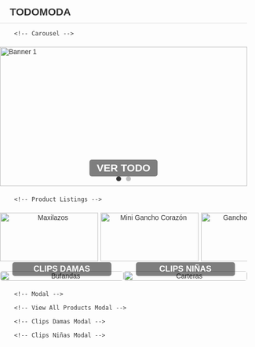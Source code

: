 <html lang="es">
<head>
    <meta charset="UTF-8">
    <meta name="viewport" content="width=device-width, initial-scale=1.0">
    <title>TodoModa - Tienda Online</title>
    <style>
        body {
            font-family: Arial, sans-serif;
            margin: 0;
            padding: 0;
            color: #333;
        }
        .container {
            width: 100%;
            margin: 0;
            padding: 20px 0;
        }
        /* Header */
        .header {
            display: flex;
            justify-content: space-between;
            align-items: center;
            padding: 10px 20px;
            border-bottom: 1px solid #ddd;
            width: 100%;
            box-sizing: border-box;
        }
        .header .logo {
            font-size: 1.5em;
            font-weight: bold;
        }
        .header nav ul {
            list-style: none;
            display: flex;
            gap: 20px;
            margin: 0;
            padding: 0;
        }
        .header nav ul li a {
            text-decoration: none;
            color: #333;
            font-weight: bold;
        }
        .header .icons {
            display: flex;
            gap: 10px;
        }
        .header .icons img {
            width: 20px;
            height: 20px;
        }
        /* Carousel */
        .carousel {
            position: relative;
            width: 100%;
            overflow: hidden;
            margin: 20px 0;
        }
        .carousel .slides {
            display: flex;
            transition: transform 0.5s ease-in-out;
        }
        .carousel .slide-container {
            width: 100%;
            aspect-ratio: 16 / 9;
            position: relative;
            flex-shrink: 0;
        }
        .carousel .slides img {
            width: 100%;
            height: 100%;
            object-fit: cover;
            position: absolute;
            top: 0;
            left: 0;
        }
        .carousel .banner-text {
            position: absolute;
            bottom: 20px;
            left: 50%;
            transform: translateX(-50%);
            font-size: 1.5em;
            font-weight: bold;
            color: #fff;
            background: rgba(0, 0, 0, 0.5);
            padding: 5px 15px;
            border-radius: 5px;
            cursor: pointer;
        }
        .carousel .banner-text:hover {
            background: rgba(0, 0, 0, 0.7);
        }
        .carousel .dots {
            position: absolute;
            bottom: 10px;
            left: 50%;
            transform: translateX(-50%);
            display: flex;
            gap: 10px;
        }
        .carousel .dots span {
            width: 10px;
            height: 10px;
            background-color: #bbb;
            border-radius: 50%;
            cursor: pointer;
        }
        .carousel .dots span.active {
            background-color: #333;
        }
        /* Products */
        .products {
            display: flex;
            flex-direction: row;
            overflow-x: auto;
            margin: 20px 0;
            padding: 0 20px;
            width: 100%;
            box-sizing: border-box;
            gap: 5px;
            scroll-snap-type: x mandatory;
            scrollbar-width: thin;
            scrollbar-color: #bbb #f1f1f1;
        }
        .products::-webkit-scrollbar {
            height: 8px;
        }
        .products::-webkit-scrollbar-track {
            background: #f1f1f1;
        }
        .products::-webkit-scrollbar-thumb {
            background: #bbb;
            border-radius: 4px;
        }
        .product {
            width: 200px;
            min-width: 200px;
            text-align: center;
            cursor: pointer;
            transition: transform 0.2s;
            position: relative;
            scroll-snap-align: start;
        }
        .product:hover {
            transform: scale(1.05);
        }
        .product img {
            width: 100%;
            height: auto;
            border-radius: 0;
        }
        .product p {
            margin: 5px 0;
        }
        .product .price {
            font-weight: bold;
        }
        .product .add-to-cart {
            position: absolute;
            top: 50%;
            left: 50%;
            transform: translate(-50%, 80px);
            background: rgba(51, 51, 51, 0.8);
            color: #fff;
            border: none;
            padding: 10px 20px;
            border-radius: 5px;
            cursor: pointer;
            opacity: 0;
            transition: opacity 0.3s ease, transform 0.3s ease;
            font-size: 0.9em;
            width: 90%;
        }
        .product:hover .add-to-cart {
            opacity: 1;
            transform: translate(-50%, -50%);
        }
        .product .add-to-cart:hover {
            background: #555;
        }
        /* Modal */
        .modal {
            display: none;
            position: fixed;
            top: 0;
            left: 0;
            width: 100%;
            height: 100%;
            background: rgba(0, 0, 0, 0.5);
            z-index: 1000;
            justify-content: center;
            align-items: center;
        }
        .modal-content {
            background: #fff;
            padding: 20px;
            border-radius: 5px;
            max-width: 400px;
            width: 90%;
            text-align: center;
            position: relative;
        }
        .modal-content img {
            width: 100%;
            height: auto;
            border-radius: 5px;
            margin-bottom: 15px;
        }
        .modal-content h3 {
            margin: 0 0 10px;
            font-size: 1.2em;
        }
        .modal-content .description {
            margin: 10px 0;
            font-size: 0.9em;
            color: #555;
        }
        .modal-content .rating {
            margin: 10px 0;
            color: #f1c40f;
        }
        .modal-content .price {
            font-weight: bold;
            margin: 10px 0;
        }
        .modal-content .color-palette {
            display: flex;
            gap: 10px;
            justify-content: center;
            flex-wrap: wrap;
            margin: 10px 0;
        }
        .modal-content .color-circle {
            width: 30px;
            height: 30px;
            border-radius: 50%;
            border: 1px solid #ddd;
            cursor: pointer;
            transition: transform 0.2s;
        }
        .modal-content .color-circle.selected {
            transform: scale(1.2);
            border: 2px solid #333;
        }
        .modal-content .quantity {
            display: flex;
            align-items: center;
            justify-content: center;
            gap: 10px;
            margin: 10px 0;
        }
        .modal-content .quantity-btn {
            background: #333;
            color: #fff;
            border: none;
            width: 30px;
            height: 30px;
            border-radius: 50%;
            cursor: pointer;
            font-size: 1.2em;
        }
        .modal-content .quantity-btn:hover {
            background: #555;
        }
        .modal-content .quantity-input {
            width: 40px;
            text-align: center;
            border: 1px solid #ddd;
            border-radius: 3px;
        }
        .modal-content .btn-add-cart {
            background: #333;
            color: #fff;
            border: none;
            padding: 10px;
            border-radius: 5px;
            cursor: pointer;
            width: 100%;
            margin-top: 10px;
        }
        .modal-content .btn-add-cart:hover {
            background: #555;
        }
        .modal-content .close-btn {
            position: absolute;
            top: 10px;
            right: 10px;
            font-size: 1.2em;
            cursor: pointer;
            color: #333;
        }
        /* View All and Category Modals */
        .view-all-modal, .clips-damas-modal, .clips-ninas-modal {
            display: none;
            position: fixed;
            top: 0;
            left: 0;
            width: 100%;
            height: 100%;
            background: rgba(0, 0, 0, 0.5);
            z-index: 1000;
            justify-content: center;
            align-items: center;
            overflow-y: auto;
        }
        .view-all-modal-content, .clips-damas-modal-content, .clips-ninas-modal-content {
            background: #fff;
            padding: 20px;
            border-radius: 5px;
            max-width: 90%;
            width: 100%;
            max-height: 90vh;
            overflow-y: auto;
            position: relative;
            box-sizing: border-box;
        }
        .view-all-modal-content h2, .clips-damas-modal-content h2, .clips-ninas-modal-content h2 {
            margin: 0 0 20px;
            font-size: 1.5em;
            text-align: center;
        }
        .search-container {
            margin: 10px 0;
            text-align: center;
        }
        .search-input {
            width: 80%;
            max-width: 400px;
            padding: 8px;
            border: 1px solid #ddd;
            border-radius: 5px;
            font-size: 1em;
        }
        .search-input:focus {
            outline: none;
            border-color: #333;
        }
        .view-all-products, .clips-damas-products, .clips-ninas-products {
            display: grid;
            grid-template-columns: repeat(auto-fill, minmax(200px, 1fr));
            gap: 20px;
            padding: 0 10px;
        }
        .view-all-products .product, .clips-damas-products .product, .clips-ninas-products .product {
            width: 100%;
            min-width: unset;
        }
        .view-all-modal-content .close-btn, .clips-damas-modal-content .close-btn, .clips-ninas-modal-content .close-btn {
            position: absolute;
            top: 10px;
            right: 10px;
            font-size: 1.2em;
            cursor: pointer;
            color: #333;
        }
        /* Category Buttons */
        .category-buttons {
            display: flex;
            justify-content: center;
            gap: 20px;
            margin: 20px 0;
        }
        .category-btn {
            font-size: 1.2em; /* Reduced font size */
            font-weight: bold;
            color: #fff;
            background: rgba(0, 0, 0, 0.5);
            padding: 4px 10px; /* Smaller padding */
            border-radius: 5px;
            cursor: pointer;
            border: none;
            transition: background 0.3s;
        }
        .category-btn:hover {
            background: rgba(0, 0, 0, 0.7);
        }
        /* Model Section */
        .model-section {
            display: flex;
            justify-content: space-between;
            margin: 20px 0;
            width: 100%;
            flex-wrap: nowrap; /* Prevent wrapping to keep images side by side */
        }
        .model-item {
            position: relative;
            text-align: center;
            width: 50%; /* Each item takes half the container width */
            max-width: none; /* Remove max-width to allow full expansion */
        }
        .model-item img {
            width: 100%;
            height: auto;
            border-radius: 5px;
            display: block;
            cursor: pointer; /* Indicate clickability */
        }
        .model-item .category-btn {
            position: absolute;
            bottom: 10px;
            left: 50%;
            transform: translateX(-50%);
            width: 80%; /* Ensure button fits within image */
        }
        /* Responsive */
        @media (max-width: 768px) {
            .product {
                width: 150px;
                min-width: 150px;
            }
            .product .add-to-cart {
                padding: 8px 15px;
                font-size: 0.8em;
            }
            .view-all-products, .clips-damas-products, .clips-ninas-products {
                grid-template-columns: repeat(auto-fill, minmax(150px, 1fr));
            }
            .search-input {
                width: 90%;
            }
            .category-btn {
                font-size: 1em; /* Smaller font for smaller screens */
                padding: 4px 8px;
            }
            .model-item {
                width: 50%; /* Maintain equal width */
            }
            .model-item img {
                width: 100%;
            }
        }
        @media (max-width: 480px) {
            .product {
                width: 120px;
                min-width: 120px;
            }
            .product p {
                font-size: 0.9em;
            }
            .product .add-to-cart {
                padding: 6px 10px;
                font-size: 0.7em;
            }
            .view-all-products, .clips-damas-products, .clips-ninas-products {
                grid-template-columns: repeat(auto-fill, minmax(120px, 1fr));
            }
            .search-input {
                width: 95%;
            }
            .category-btn {
                font-size: 0.9em; /* Even smaller font for mobile */
                padding: 3px 6px;
            }
            .model-item {
                width: 50%; /* Maintain equal width */
            }
            .model-item img {
                width: 100%;
            }
        }
    </style>
</head>
<body>
    <div class="container">
        <!-- Header -->
        <div class="header">
            <div class="logo">TODOMODA</div>
            <nav>
                <ul>
                </ul>
            </nav>
            <div class="icons">
            </div>
        </div>

        <!-- Carousel -->
<div class="carousel">
            <div class="slides">
                <div class="slide-container">
                    <img src="https://pe.todomoda.com/media/wysiwyg/TM_DISNEY_STITCH_-_BANNERS_Desk_new_1.jpg" alt="Banner 1">
                </div>
                <div class="slide-container">
                    <img src="https://lh3.googleusercontent.com/gps-cs/AIky0YUd2bofobsLtUl3qONXRSiTNou1a9W74yTaVYEr6h64PAuOOqQ-g_w6Ifs8arhOVjWboOrUFEcEDZlmtSBZkgS1YjEnSIw1f3w4IZRdMBwxibVChvNz2c93C78bOxNsx68MuBmN-4iYNCg=w2000-h2000-p-k-no" alt="Banner 2">
                </div>
            </div>
            <div class="banner-text" id="viewAllBtn">VER TODO</div>
            <div class="dots">
                <span class="active"></span>
                <span></span>
            </div>
        </div>

        <!-- Product Listings -->
<div class="products">
            <!-- Categoría 1: Pilsen -->
            <div class="product" data-id="1" data-colors='[{"color": "#ffeb3b", "title": "Amarillo"}, {"color": "#d32f2f", "title": "Rojo"}, {"color": "#e1bee7", "title": "Lila"}, {"color": "#145a32", "title": "Verde"}, {"color": "#d6eaf8", "title": "Celeste"}]' data-rating="⭐⭐⭐⭐☆ (4.2)" data-description="Maxilazos coloridos, perfectos para cualquier peinado.">
                <img alt="Maxilazos" src="https://lh3.googleusercontent.com/gps-cs/AIky0YXdnjCFtJm5EhEvClhpsqjsYwwH2Xdqql3H45tWmgLdhiRX--KLwloCAl85SxTImNaOYYbS1MOrlGYrDwH31YoIyFBBn7KapQIKbAHVfoyNmbRBjjgmF0_SefXWn6udgSSaO19kdNtmnQBd=w2000-h2000-p-k-no"/>
                <p>Maxilazos - 5 Colores</p>
                <p class="price">S/ 7.00</p>
                <button class="add-to-cart" data-id="1">Agregar al carrito</button>
            </div>
            <div class="product" data-id="2" data-colors='[{"color": "#17202a", "title": "Negro"}, {"color": "#fff9c4", "title": "Crema"}, {"color": "#fdebd0", "title": "Piel"}, {"color": "#fdfefe", "title": "Crema"}]' data-rating="⭐⭐⭐☆☆ (3.2)" data-description="Ganchos en forma de corazón, ideales para looks delicados.">
                <img alt="Mini Gancho Corazón" src="https://lh3.googleusercontent.com/gps-cs/AIky0YUd2bofobsLtUl3qONXRSiTNou1a9W74yTaVYEr6h64PAuOOqQ-g_w6Ifs8arhOVjWboOrUFEcEDZlmtSBZkgS1YjEnSIw1f3w4IZRdMBwxibVChvNz2c93C78bOxNsx68MuBmN-4iYNCg=w2000-h2000-p-k-no"/>
                <p>Mini Gancho Corazón</p>
                <p class="price">S/ 2.50</p>
                <button class="add-to-cart" data-id="2">Agregar al carrito</button>
            </div>
            <div class="product" data-id="3" data-colors='[{"color": "#FFFFFF", "title": "Blanco"}, {"color": "#FF0000", "title": "Rojo"}, {"color": "#008000", "title": "Verde"}]' data-rating="⭐⭐⭐⭐⭐ (5.0)" data-description="Ganchos temáticos navideños para un estilo festivo.">
                <img alt="Ganchos Navideños" src="https://lh3.googleusercontent.com/gps-cs/AIky0YV8A_P0YjCC6AIfC2B6HFvCKobK0UJZjVWMnzr6lfYPVXUk0gsszvJXojCK_ycIVH0cOD1-Qw3ICj1Bi9eLIf2TH0ZFaL14TuisJOWESznCPwqs2AAn_lgVOo2yGLhrKuG1yjgsGrWPIZ0k=w2000-h2000-p-k-no"/>
                <p>Ganchos Navideños</p>
                <p class="price">S/ 4.00</p>
                <button class="add-to-cart" data-id="3">Agregar al carrito</button>
            </div>
            <div class="product" data-id="4" data-colors='[{"color": "#FFD700", "title": "Amarillo"}]' data-rating="⭐⭐⭐⭐☆ (4.0)" data-description="Ganchos hawaianos vibrantes para un look tropical.">
                <img alt="Gancho Hawaiano" src="https://lh3.googleusercontent.com/gps-cs/AIky0YVaD4OrbInMGPZXKiKtKplaYEn2Ck-9KCl8p9FJbJIXPMWFCDw9Dd5lrbO-8FfXeJZKvIEr-K5UpFwrCnofwtR30imdZTojz2gxrHqZLSM3qody1gDhWdXAm_C4le7hQ4zKL3imga1TIh_j=w2000-h2000-p-k-no"/>
                <p>Gancho Hawaiano</p>
                <p class="price">S/ 5.00</p>
                <button class="add-to-cart" data-id="4">Agregar al carrito</button>
            </div>
            <div class="product" data-id="5" data-colors='[{"color": "#5dade2", "title": "Celeste"}, {"color": "#ebf5fb", "title": "Agua"}, {"color": "#FFFFFF", "title": "Blanco"}]' data-rating="⭐⭐⭐⭐☆ (4.0)" data-description="Ganchos acrílicos elegantes en tonos celestes.">
                <img alt="Ganchos Acrílicos Color Celeste" src="https://lh3.googleusercontent.com/gps-cs/AIky0YXULCa-2ZSbLgwDDlphVpkyxIs_jH2pp8AIHp25rY65c3VTGPdLnesGcrtuCiDtLbovSHvwiSUpzfWiwyle1UmqeO6d0OEvhBLqp_6k4YBo2QzMGd9aduXbKMXqGVHIB0FKSWvBYE1FNgj_=w2000-h2000-p-k-no"/>
                <p>Ganchos Acrílicos Color Celeste</p>
                <p class="price">S/ 5.00</p>
                <button class="add-to-cart" data-id="5">Agregar al carrito</button>
            </div>
            <div class="product" data-id="6" data-colors='[{"color": "#8d6e63", "title": "Marrón"}, {"color": "#fef9e7", "title": "Crema"}]' data-rating="⭐⭐⭐☆☆ (3.1)" data-description="Ganchos clásicos para un estilo minimalista.">
                <img alt="Ganchos" src="https://lh3.googleusercontent.com/gps-cs/AIky0YUepENF6loS0sqfXxEEZlTcAEQ7R-6iS6rmphnT9YjPc9whL2WIk8tCzVNnHDeaj6AaV3e6-k4yeUx9j6nSHq-l2Tc_t0dGMQLhBQrbdREDnxR65_tbipCAL3NCKmRQYWk5geU5V_jn3EiW=w2000-h2000-p-k-no"/>
                <p>Ganchos</p>
                <p class="price">S/ 4.50</p>
                <button class="add-to-cart" data-id="6">Agregar al carrito</button>
            </div>
            <div class="product" data-id="7" data-colors='[]' data-rating="⭐⭐⭐⭐☆ (4.1)" data-description="Ganchos en forma de flor con diseño inspirado en el sol.">
                <img alt="Ganchos Torna Sol en forma de Flor" src="https://lh3.googleusercontent.com/gps-cs/AIky0YX2NRiy9kc9B9F5EY9kAoTjy699I8L7qzIaAFyN6ktzntZDbknG5_v1B6_JgD_hJDZQ7pAonmz2ynxpJqX4tYXVpt2EJISwaxV7Vd5er2HXevBcfzH_2KoEuxffPMG6wVLrMxkXZaJcUGxc=w2000-h2000-p-k-no"/>
                <p>Ganchos Torna Sol en forma de Flor</p>
                <p class="price">S/ 6.00</p>
                <button class="add-to-cart" data-id="7">Agregar al carrito</button>
            </div>
            <div class="product" data-id="8" data-colors='[{"color": "#FFFF66", "title": "Amarillo"}, {"color": "#CCFF00", "title": "Verde"}, {"color": "#FF8C00", "title": "Anaranjado"}]' data-rating="⭐⭐⭐☆☆ (3.5)" data-description="Ganchos kawai con diseño floral, ideales para niños.">
                <img alt="Ganchos Kawai en forma de Flor" src="https://lh3.googleusercontent.com/gps-cs/AIky0YXzdeSiF8Ekcd_sbWEkePfXIFlDCt8BeIvwjgW0_jHy1u9d3KWkRPGKY0IPp8ADAmGFn46hFm8U5vXqhoZ738QBNnwuwb-UXng4k1wKXRwyarfw7ST9PYntIH_SA_XEF0lDF6STVaLz16z2=w2000-h2000-p-k-no"/>
                <p>Ganchos Kawai en forma de Flor</p>
                <p class="price">S/ 4.50</p>
                <button class="add-to-cart" data-id="8">Agregar al carrito</button>
            </div>
            <div class="product" data-id="9" data-colors='[{"color": "#FFB347", "title": "Melón"}, {"color": "#FFD700", "title": "Amarillo"}]' data-rating="⭐⭐⭐⭐☆ (4.0)" data-description="Ganchos florales en tonos cálidos para un look vibrante.">
                <img alt="Ganchos de Flores" src="https://lh3.googleusercontent.com/gps-cs/AIky0YUem5vYUL5I1PM57jknLifOO7yf5kSVMtMghU4lP6w0ZMUkV2L9UYoqFLTR_8PcGATvSRKyf0IVg5IYHBQzc5_aND9V8BvtQS47MAT--YXhLlrk645yFo2vaWRADuVRrnbiL5rs4ubhXvU=w2000-h2000-p-k-no"/>
                <p>Ganchos de Flores</p>
                <p class="price">S/ 5.00</p>
                <button class="add-to-cart" data-id="9">Agregar al carrito</button>
            </div>
            <!-- Categoría 2: Cristal -->
            <div class="product" data-id="14" data-colors='[]' data-rating="⭐⭐⭐⭐☆ (4.0)" data-description="Mini ganchitos florales para destacar tu peinado.">
                <img alt="Par de mini ganchitos en forma de flor" src="https://lh3.googleusercontent.com/gps-cs/AIky0YVcDqGO_EKNry0Eb-BkdsNH0V0lOhwW7AM5WEqz8IiNlbpTs2U3Io9_kt4yCGgt5haYI5RgwRDHv-LMBqc5bvmX245QMyriwIoyJyniPQH9cJJ9iCC2fC8hY06M9BU9nFd6NhCLGVGCC34N=w2000-h2000-p-k-no"/>
                <p>Par de mini ganchitos en forma de flor</p>
                <p class="price">S/ 3.00</p>
                <button class="add-to-cart" data-id="14">Agregar al carrito</button>
            </div>
            <div class="product" data-id="15" data-colors='[]' data-rating="⭐⭐⭐☆☆ (3.5)" data-description="Ganchitos en forma de mariposa, perfectos para peinados infantiles.">
                <img alt="Mini ganchitos en forma de mariposa" src="https://lh3.googleusercontent.com/gps-cs/AIky0YW1eFtqiwT_PM-xOZnd2iVogh-XQVJclLEtgsh0i5wUGm9NvOCot9LJLfDmZE58abznArTin0EgjEMw3HuKeK9_9hoODK0kla3nM-GYGSvA8_xXCBmu_qiSuoHzgpSaO_2EtqXLAjnCs34l=w2000-h2000-p-k-no"/>
                <p>Mini ganchitos en forma de mariposa</p>
                <p class="price">S/ 2.00</p>
                <button class="add-to-cart" data-id="15">Agregar al carrito</button>
            </div>
            <div class="product" data-id="16" data-colors='[]' data-rating="⭐⭐⭐☆☆ (3.3)" data-description="Mini ganchitos versátiles para cualquier ocasión.">
                <img alt="Mini ganchitos" src="https://lh3.googleusercontent.com/gps-cs/AIky0YUgnWieVRURnUHds0U4E5FROmRmvztpc0ynONqB5wFO-tvCmbrBn0-E971IAl2YG7r7cobC9Hx-g0AbDpTP71ukEEb6n20lHQz-aPBoI5xDWtVwABfSJFIbqdRT6_YJzOT7x8uhaX-KBSLE=w2000-h2000-p-k-no"/>
                <p>Mini ganchitos</p>
                <p class="price">S/ 1.50</p>
                <button class="add-to-cart" data-id="16">Agregar al carrito</button>
            </div>
            <div class="product" data-id="17" data-colors='[{"color": "#FFC0CB", "title": "Rosa Pastel"}, {"color": "#FFD700", "title": "Amarillo"}, {"color": "#00BFFF", "title": "Azul"}, {"color": "#FF4500", "title": "Naranja"}, {"color": "#008000", "title": "Verde"}]' data-rating="⭐⭐⭐⭐☆ (4.0)" data-description="Ligas en colores pasteles y fuertes, ideales para cualquier estilo.">
                <img alt="Ligas colores pasteles y fuertes" src="https://lh3.googleusercontent.com/gps-cs/AIky0YVwhLWhfaBVh3ChmdRjktxd6WCi7W6fTmz2_7TvWPHTT_-3tX1zci-DGspLNMmn3SpAYgh9RN5G_lHRBehTbWzF16lZ9CNiBbjgj5-EVSXMU3aVjCsYaPQ5Maahznx9Fi79zzSnwLxM_nkC=w2000-h2000-p-k-no"/>
                <p>Ligas colores pasteles y fuertes</p>
                <p class="price">S/ 1.00</p>
                <button class="add-to-cart" data-id="17">Agregar al carrito</button>
            </div>
            <div class="product" data-id="18" data-colors='[{"color": "#000000", "title": "Negro"}]' data-rating="⭐⭐⭐☆☆ (3.3)" data-description="Colets negros clásicos y resistentes.">
                <img alt="Colets negros" src="https://lh3.googleusercontent.com/gps-cs/AIky0YWE3Z0a1qVkSdmBI9RQzayKeT8bgvXn5RTJNXmMJjHG9uzg5VUrwt4-PKEq6AdcYPITi3LkJvKtdxDXq6PucsAOpzZGm2J8QGEYCR4Ff59f3YXXaKQ_Ww8lgm4vOYlRuyCNXxPuyWPFWf23=w2000-h2000-p-k-no"/>
                <p>Colets negros</p>
                <p class="price">S/ 1.00</p>
                <button class="add-to-cart" data-id="18">Agregar al carrito</button>
            </div>
            <div class="product" data-id="19" data-colors='[{"color": "#FFB6C1", "title": "Rosa Pastel"}, {"color": "#87CEFA", "title": "Azul Pastel"}, {"color": "#98FB98", "title": "Verde Pastel"}]' data-rating="⭐⭐⭐☆☆ (3.4)" data-description="Colets en tonos pasteles para un look suave y elegante.">
                <img alt="Colets colores pasteles" src="https://lh3.googleusercontent.com/gps-cs/AIky0YVVXgYaHEulEuraO7tX6LShXlnoogs6cvwc7jryv8vOVwEt2wCEPWyj0ihUEHTjGMKv0HpL3uglAD96vZsANfdnMrLB4hRI1quw3OaPX-ewOFjUY9eF2ggyG4sMZLcBfJ8amsKoKsAgOXPG=w2000-h2000-p-k-no"/>
                <p>Colets colores pasteles</p>
                <p class="price">S/ 1.00</p>
                <button class="add-to-cart" data-id="19">Agregar al carrito</button>
            </div>
        </div>
        <!-- Model Section -->
 <div class="model-section">
            <div class="model-item">
                <img src="https://lh3.googleusercontent.com/gps-cs/AIky0YUGuPXaSC1mPGUKkOYa5z7JyvELvbIy0B4-WtB3tMHIKm2D6Sbg1cTWwU0MsxRJR_5lKb5t1MnVOStZk-tNPdUudQ6-h7M7ueR4l8N5IgmuOrhlNRMi0B_uohBDRomdzQUIHP7y244Zc150=w1024-h1024-p-k-no" alt="Bufandas">
                <button class="category-btn" id="clipsDamasBtn">CLIPS DAMAS</button>
            </div>
            <div class="model-item">
                <img src="https://lh3.googleusercontent.com/gps-cs/AIky0YUDER3L7ISerfG6uiIU8ISdgKkibO-SXwGGNL1azb_TJ0qYIN3T7LsJyU-qc9-kQtucnOkLr5rPYtWt0fW0UL8-7RDD46bg_0JnGLkD8RSfQvGydDvq6L_ZLBoj4hnIhwHB3CEx1fPtJ58O=w1024-h1024-p-k-no" alt="Carteras">
                <button class="category-btn" id="clipsNinasBtn">CLIPS NIÑAS</button>
            </div>
        </div>

        <!-- Modal -->
<div class="modal" id="colorModal" role="dialog" aria-labelledby="modalTitle" aria-hidden="true">
            <div class="modal-content">
                <span class="close-btn" aria-label="Cerrar modal">×</span>
                <img id="modalImage" alt="" src="">
                <h3 id="modalTitle"></h3>
                <p class="description" id="modalDescription"></p>
                <div class="rating" id="modalRating"></div>
                <p class="price" id="modalPrice"></p>
                <div class="color-palette" id="modalColors"></div>
                <div class="quantity">
                    <button class="quantity-btn" id="decreaseQty" aria-label="Disminuir cantidad">−</button>
                    <input type="number" class="quantity-input" id="quantityInput" value="1" min="1" aria-label="Cantidad">
                    <button class="quantity-btn" id="increaseQty" aria-label="Aumentar cantidad">+</button>
                </div>
                <button class="btn-add-cart" id="modalAddCart">Agregar al carrito</button>
            </div>
        </div>

        <!-- View All Products Modal -->
<div class="view-all-modal" id="viewAllModal" role="dialog" aria-labelledby="viewAllModalTitle" aria-hidden="true">
            <div class="view-all-modal-content">
                <span class="close-btn" aria-label="Cerrar modal">×</span>
                <h2 id="viewAllModalTitle">Todos los Productos</h2>
                <div class="search-container">
                    <input type="text" class="search-input" id="productSearch" placeholder="Buscar productos..." aria-label="Buscar productos">
                </div>
                <div class="view-all-products" id="viewAllProducts"></div>
            </div>
        </div>

        <!-- Clips Damas Modal -->
<div class="clips-damas-modal" id="clipsDamasModal" role="dialog" aria-labelledby="clipsDamasModalTitle" aria-hidden="true">
            <div class="clips-damas-modal-content">
                <span class="close-btn" aria-label="Cerrar modal">×</span>
                <h2 id="clipsDamasModalTitle">CLIPS DAMAS</h2>
                <div class="search-container">
                    <input type="text" class="search-input" id="clipsDamasSearch" placeholder="Buscar en Clips Damas..." aria-label="Buscar en Clips Damas">
                </div>
                <div class="clips-damas-products" id="clipsDamasProducts"></div>
            </div>
        </div>

        <!-- Clips Niñas Modal -->
<div class="clips-ninas-modal" id="clipsNinasModal" role="dialog" aria-labelledby="clipsNinasModalTitle" aria-hidden="true">
            <div class="clips-ninas-modal-content">
                <span class="close-btn" aria-label="Cerrar modal">×</span>
                <h2 id="clipsNinasModalTitle">CLIPS NIÑAS</h2>
                <div class="search-container">
                    <input type="text" class="search-input" id="clipsNinasSearch" placeholder="Buscar en Clips Niñas..." aria-label="Buscar en Clips Niñas">
                </div>
                <div class="clips-ninas-products" id="clipsNinasProducts"></div>
            </div>
        </div>
    </div>

 <script>
        // Carousel functionality
        const slides = document.querySelector('.carousel .slides');
        const dots = document.querySelectorAll('.carousel .dots span');
        let currentIndex = 0;

        function showSlide(index) {
            slides.style.transform = `translateX(-${index * 100}%)`;
            dots.forEach((dot, i) => {
                dot.classList.toggle('active', i === index);
            });
        }

        dots.forEach((dot, i) => {
            dot.addEventListener('click', () => {
                currentIndex = i;
                showSlide(currentIndex);
            });
        });

        setInterval(() => {
            currentIndex = (currentIndex + 1) % dots.length;
            showSlide(currentIndex);
        }, 5000);

        // Modal functionality
        const modal = document.getElementById('colorModal');
        const modalImage = document.getElementById('modalImage');
        const modalTitle = document.getElementById('modalTitle');
        const modalDescription = document.getElementById('modalDescription');
        const modalRating = document.getElementById('modalRating');
        const modalPrice = document.getElementById('modalPrice');
        const modalColors = document.getElementById('modalColors');
        const modalAddCart = document.getElementById('modalAddCart');
        const decreaseQty = document.getElementById('decreaseQty');
        const increaseQty = document.getElementById('increaseQty');
        const quantityInput = document.getElementById('quantityInput');
        const closeBtn = document.querySelector('.modal .close-btn');

        let selectedColor = null;

        function openProductModal(product) {
            const id = product.getAttribute('data-id');
            const name = product.querySelector('p').textContent;
            const price = product.querySelector('.price').textContent;
            const image = product.querySelector('img').src;
            const alt = product.querySelector('img').alt;
            const colors = JSON.parse(product.getAttribute('data-colors') || '[]');
            const rating = product.getAttribute('data-rating');
            const description = product.getAttribute('data-description');

            modalImage.src = image;
            modalImage.alt = alt;
            modalTitle.textContent = name;
            modalDescription.textContent = description;
            modalRating.textContent = rating;
            modalPrice.textContent = price;
            modalAddCart.setAttribute('data-id', id);
            modalAddCart.setAttribute('data-name', name);
            modalAddCart.setAttribute('data-price', price.replace('S/ ', ''));

            modalColors.innerHTML = colors.map(color => 
                `<span class="color-circle" style="background-color: ${color.color};" title="${color.title}" data-color="${color.color}"></span>`
            ).join('');

            quantityInput.value = 1;
            selectedColor = null;
            modalColors.querySelectorAll('.color-circle').forEach(circle => {
                circle.classList.remove('selected');
                circle.addEventListener('click', () => {
                    modalColors.querySelectorAll('.color-circle').forEach(c => c.classList.remove('selected'));
                    circle.classList.add('selected');
                    selectedColor = circle.getAttribute('data-color');
                });
            });

            modal.style.display = 'flex';
            modal.setAttribute('aria-hidden', 'false');
        }

        // Quantity controls
        decreaseQty.addEventListener('click', () => {
            let qty = parseInt(quantityInput.value);
            if (qty > 1) quantityInput.value = qty - 1;
        });

        increaseQty.addEventListener('click', () => {
            let qty = parseInt(quantityInput.value);
            quantityInput.value = qty + 1;
        });

        quantityInput.addEventListener('input', () => {
            if (quantityInput.value < 1) quantityInput.value = 1;
        });

        // Add to cart (placeholder functionality)
        modalAddCart.addEventListener('click', () => {
            const id = modalAddCart.getAttribute('data-id');
            const name = modalAddCart.getAttribute('data-name');
            const price = modalAddCart.getAttribute('data-price');
            const quantity = quantityInput.value;
            alert(`Añadido al carrito: ${name}, Cantidad: ${quantity}, Color: ${selectedColor || 'Ninguno'}, Precio: S/ ${(price * quantity).toFixed(2)}`);
        });

        // Close product modal
        closeBtn.addEventListener('click', () => {
            modal.style.display = 'none';
            modal.setAttribute('aria-hidden', 'true');
        });

        modal.addEventListener('click', (e) => {
            if (e.target === modal) {
                modal.style.display = 'none';
                modal.setAttribute('aria-hidden', 'true');
            }
        });

        document.addEventListener('keydown', (e) => {
            if (e.key === 'Escape' && modal.style.display === 'flex') {
                modal.style.display = 'none';
                modal.setAttribute('aria-hidden', 'true');
            }
        });

        // Product event listeners
        function attachProductListeners(products) {
            products.forEach(product => {
                product.addEventListener('click', (e) => {
                    if (e.target.classList.contains('btn-add-cart') || e.target.classList.contains('quantity-btn') || e.target.classList.contains('quantity-input')) return;
                    openProductModal(product);
                });
                product.querySelector('.add-to-cart').addEventListener('click', (e) => {
                    e.stopPropagation();
                    openProductModal(product);
                });
            });
        }

        const allProducts = document.querySelectorAll('.products .product');
        attachProductListeners(allProducts);

        // View All Products Modal functionality
        const viewAllModal = document.getElementById('viewAllModal');
        const viewAllBtn = document.getElementById('viewAllBtn');
        const viewAllProductsContainer = document.getElementById('viewAllProducts');
        const viewAllCloseBtn = document.querySelector('.view-all-modal .close-btn');
        const productSearch = document.getElementById('productSearch');

        function updateViewAllProducts(searchTerm = '') {
            viewAllProductsContainer.innerHTML = '';
            const filteredProducts = Array.from(allProducts).filter(product => {
                const name = product.querySelector('p').textContent.toLowerCase();
                return name.includes(searchTerm.toLowerCase());
            });

            filteredProducts.forEach(product => {
                const productClone = product.cloneNode(true);
                viewAllProductsContainer.appendChild(productClone);
            });

            attachProductListeners(viewAllProductsContainer.querySelectorAll('.product'));
        }

        viewAllBtn.addEventListener('click', () => {
            productSearch.value = '';
            updateViewAllProducts();
            viewAllModal.style.display = 'flex';
            viewAllModal.setAttribute('aria-hidden', 'false');
            productSearch.focus();
        });

        productSearch.addEventListener('input', () => {
            updateViewAllProducts(productSearch.value);
        });

        viewAllCloseBtn.addEventListener('click', () => {
            viewAllModal.style.display = 'none';
            viewAllModal.setAttribute('aria-hidden', 'true');
        });

        viewAllModal.addEventListener('click', (e) => {
            if (e.target === viewAllModal) {
                viewAllModal.style.display = 'none';
                viewAllModal.setAttribute('aria-hidden', 'true');
            }
        });

        // Clips Damas Modal functionality
        const clipsDamasModal = document.getElementById('clipsDamasModal');
        const clipsDamasBtn = document.getElementById('clipsDamasBtn');
        const clipsDamasProductsContainer = document.getElementById('clipsDamasProducts');
        const clipsDamasCloseBtn = document.querySelector('.clips-damas-modal .close-btn');
        const clipsDamasSearch = document.getElementById('clipsDamasSearch');

        function updateClipsDamasProducts(searchTerm = '') {
            clipsDamasProductsContainer.innerHTML = '';
            const damasProducts = Array.from(allProducts).filter(product => {
                const id = parseInt(product.getAttribute('data-id'));
                return id >= 1 && id <= 9;
            });
            const filteredProducts = damasProducts.filter(product => {
                const name = product.querySelector('p').textContent.toLowerCase();
                return name.includes(searchTerm.toLowerCase());
            });

            filteredProducts.forEach(product => {
                const productClone = product.cloneNode(true);
                clipsDamasProductsContainer.appendChild(productClone);
            });

            attachProductListeners(clipsDamasProductsContainer.querySelectorAll('.product'));
            clipsDamasProductsContainer.querySelectorAll('.product').forEach(product => {
                product.addEventListener('click', (e) => {
                    if (e.target.classList.contains('btn-add-cart') || e.target.classList.contains('quantity-btn') || e.target.classList.contains('quantity-input')) return;
                    clipsDamasModal.style.display = 'none';
                    clipsDamasModal.setAttribute('aria-hidden', 'true');
                    openProductModal(product);
                });
                product.querySelector('.add-to-cart').addEventListener('click', (e) => {
                    e.stopPropagation();
                    clipsDamasModal.style.display = 'none';
                    clipsDamasModal.setAttribute('aria-hidden', 'true');
                    openProductModal(product);
                });
            });
        }

        clipsDamasBtn.addEventListener('click', () => {
            clipsDamasSearch.value = '';
            updateClipsDamasProducts();
            clipsDamasModal.style.display = 'flex';
            clipsDamasModal.setAttribute('aria-hidden', 'false');
            clipsDamasSearch.focus();
        });

        clipsDamasSearch.addEventListener('input', () => {
            updateClipsDamasProducts(clipsDamasSearch.value);
        });

        clipsDamasCloseBtn.addEventListener('click', () => {
            clipsDamasModal.style.display = 'none';
            clipsDamasModal.setAttribute('aria-hidden', 'true');
        });

        clipsDamasModal.addEventListener('click', (e) => {
            if (e.target === clipsDamasModal) {
                clipsDamasModal.style.display = 'none';
                clipsDamasModal.setAttribute('aria-hidden', 'true');
            }
        });

        // Clips Niñas Modal functionality
        const clipsNinasModal = document.getElementById('clipsNinasModal');
        const clipsNinasBtn = document.getElementById('clipsNinasBtn');
        const clipsNinasProductsContainer = document.getElementById('clipsNinasProducts');
        const clipsNinasCloseBtn = document.querySelector('.clips-ninas-modal .close-btn');
        const clipsNinasSearch = document.getElementById('clipsNinasSearch');

        function updateClipsNinasProducts(searchTerm = '') {
            clipsNinasProductsContainer.innerHTML = '';
            const ninasProducts = Array.from(allProducts).filter(product => {
                const id = parseInt(product.getAttribute('data-id'));
                return id >= 14 && id <= 19;
            });
            const filteredProducts = ninasProducts.filter(product => {
                const name = product.querySelector('p').textContent.toLowerCase();
                return name.includes(searchTerm.toLowerCase());
            });

            filteredProducts.forEach(product => {
                const productClone = product.cloneNode(true);
                clipsNinasProductsContainer.appendChild(productClone);
            });

            attachProductListeners(clipsNinasProductsContainer.querySelectorAll('.product'));
            clipsNinasProductsContainer.querySelectorAll('.product').forEach(product => {
                product.addEventListener('click', (e) => {
                    if (e.target.classList.contains('btn-add-cart') || e.target.classList.contains('quantity-btn') || e.target.classList.contains('quantity-input')) return;
                    clipsNinasModal.style.display = 'none';
                    clipsNinasModal.setAttribute('aria-hidden', 'true');
                    openProductModal(product);
                });
                product.querySelector('.add-to-cart').addEventListener('click', (e) => {
                    e.stopPropagation();
                    clipsNinasModal.style.display = 'none';
                    clipsNinasModal.setAttribute('aria-hidden', 'true');
                    openProductModal(product);
                });
            });
        }

        clipsNinasBtn.addEventListener('click', () => {
            clipsNinasSearch.value = '';
            updateClipsNinasProducts();
            clipsNinasModal.style.display = 'flex';
            clipsNinasModal.setAttribute('aria-hidden', 'false');
            clipsNinasSearch.focus();
        });

        clipsNinasSearch.addEventListener('input', () => {
            updateClipsNinasProducts(clipsNinasSearch.value);
        });

        clipsNinasCloseBtn.addEventListener('click', () => {
            clipsNinasModal.style.display = 'none';
            clipsNinasModal.setAttribute('aria-hidden', 'true');
        });

        clipsNinasModal.addEventListener('click', (e) => {
            if (e.target === clipsNinasModal) {
                clipsNinasModal.style.display = 'none';
                clipsNinasModal.setAttribute('aria-hidden', 'true');
            }
        });

        // Make model section images clickable
        const modelItems = document.querySelectorAll('.model-item');
        modelItems.forEach(item => {
            const img = item.querySelector('img');
            const btn = item.querySelector('.category-btn');
            img.addEventListener('click', (e) => {
                e.preventDefault();
                btn.click(); // Trigger the button's click event
            });
        });

        // Close modals on Escape key
        document.addEventListener('keydown', (e) => {
            if (e.key === 'Escape') {
                if (viewAllModal.style.display === 'flex') {
                    viewAllModal.style.display = 'none';
                    viewAllModal.setAttribute('aria-hidden', 'true');
                }
                if (clipsDamasModal.style.display === 'flex') {
                    clipsDamasModal.style.display = 'none';
                    clipsDamasModal.setAttribute('aria-hidden', 'true');
                }
                if (clipsNinasModal.style.display === 'flex') {
                    clipsNinasModal.style.display = 'none';
                    clipsNinasModal.setAttribute('aria-hidden', 'true');
                }
            }
        });
    </script>
</body>
</html>
